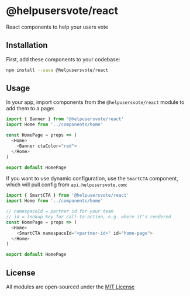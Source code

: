 # @helpusersvote/react

React components to help your users vote

## Installation

First, add these components to your codebase:

```bash
npm install --save @helpusersvote/react
```

## Usage

In your app, import components from the `@helpusersvote/react` module to add them to a page:

```javascript
import { Banner } from '@helpusersvote/react'
import Home from '../components/home'

const HomePage = props => (
  <Home>
    <Banner ctaColor="red">
  </Home>
)

export default HomePage
```

If you want to use dynamic configuration, use the `SmartCTA` component, which will pull config from `api.helpusersvote.com`:

```javascript
import { SmartCTA } from '@helpusersvote/react'
import Home from '../components/home'

// namespaceId = partner id for your team
// id = lookup key for call-to-action, e.g. where it's rendered
const HomePage = props => (
  <Home>
    <SmartCTA namespaceId="<partner-id>" id="home-page">
  </Home>
)

export default HomePage
```

## License

All modules are open-sourced under the [MIT License](https://github.com/helpusersvote/modules/blob/master/license)